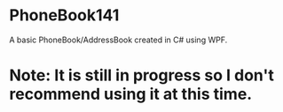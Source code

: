 # PhoneBook141
A basic PhoneBook/AddressBook created in C# using WPF.

# Note: It is still in progress so I don't recommend using it at this time.
